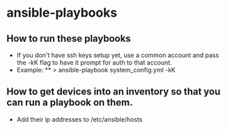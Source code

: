 # ansible-playbooks

## How to run these playbooks
* If you don't have ssh keys setup yet, use a common account and pass the -kK flag to have it prompt for auth to that account.
* Example:
** > ansible-playbook system_config.yml -kK

## How to get devices into an inventory so that you can run a playbook on them.
* Add their ip addresses to /etc/ansible/hosts
